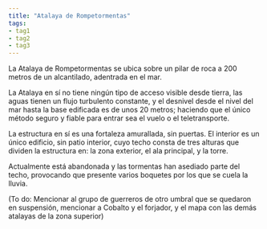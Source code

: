 ```yaml
---
title: "Atalaya de Rompetormentas"
tags: 
- tag1
- tag2
- tag3
---
```


La Atalaya de Rompetormentas se ubica sobre un pilar de roca a 200 metros de un alcantilado, adentrada en el mar.

La Atalaya en sí no tiene ningún tipo de acceso visible desde tierra, las aguas tienen un flujo turbulento constante, y el desnivel desde el nivel del mar hasta la base edificada es de unos 20 metros; haciendo que el único método seguro y fiable para entrar sea el vuelo o el teletransporte.

La estructura en sí es una fortaleza amurallada, sin puertas. El interior es un único edificio, sin patio interior, cuyo techo consta de tres alturas que dividen la estructura en: la zona exterior, el ala principal, y la torre.

Actualmente está abandonada y las tormentas han asediado parte del techo, provocando que presente varios boquetes por los que se cuela la lluvia.

(To do: Mencionar al grupo de guerreros de otro umbral que se quedaron en suspensión, mencionar a Cobalto y el forjador, y el mapa con las demás atalayas de la zona superior)